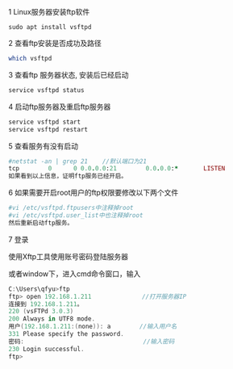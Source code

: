 1  Linux服务器安装ftp软件

```undefined
sudo apt install vsftpd
```

2  查看ftp安装是否成功及路径

```bash
which vsftpd
```

3  查看ftp 服务器状态, 安装后已经启动

```bash
service vsftpd status
```

4 启动ftp服务器及重启ftp服务器

```bash
service vsftpd start
service vsftpd restart
```

5  查看服务有没有启动

```ruby
#netstat -an | grep 21    //默认端口为21
tcp        0      0 0.0.0.0:21        0.0.0.0:*       LISTEN 
如果看到以上信息，证明ftp服务已经开启。
```

6 如果需要开启root用户的ftp权限要修改以下两个文件

```bash
#vi /etc/vsftpd.ftpusers中注释掉root
#vi /etc/vsftpd.user_list中也注释掉root
然后重新启动ftp服务。
```

7 登录

使用Xftp工具使用账号密码登陆服务器

或者window下，进入cmd命令窗口，输入

```swift
C:\Users\qfyu>ftp
ftp> open 192.168.1.211              //打开服务器IP
连接到 192.168.1.211。
220 (vsFTPd 3.0.3)
200 Always in UTF8 mode.
用户(192.168.1.211:(none)): a        //输入用户名
331 Please specify the password.
密码:                                 //输入密码
230 Login successful.
ftp>
```

